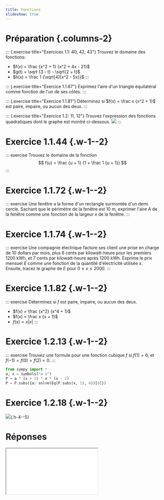 ```yaml
---
title: Fonctions
slideshow: true
---
```


# Préparation {.columns-2}

::: {.exercise title="Exercices 1.1: 40, 42, 43"}
Trouvez le domaine des fonctions:

- $f(x) = \frac {x^2 + 1} {x^2 + 4x - 21}$
- $g(t) = \sqrt {3 - t} - \sqrt{2 + t}$
- $h(x) = \frac 1 {\sqrt[4]{x^2 - 5x}}$
:::

::: {.exercise title="Exercice 1.1.67"}
Exprimez l'aire d'un triangle équilatéral comme fonction de l'un de ses côtés.
:::

::: {.exercise title="Exercice 1.1.81"}
Déterminez si $f(x) = \frac x {x^2 + 1}$ est paire, impaire, ou aucun des deux.
:::

::: {.exercise title="Exercice 1.2: 11, 12"}
Trouvez l'expression des fonctions quadratiques dont le graphe est montré ci-dessous.
![](/images/exercises/1.2.11.png)
:::

# Exercice 1.1.44 {.w-1--2}

::: exercise
Trouvez le domaine de la fonction
$$
f(u) = \frac {u + 1} {1 + \frac 1 {u + 1}}
$$
:::

# Exercice 1.1.72 {.w-1--2}

::: exercise
Une fenêtre a la forme d'un rectangle surmontée d'un demi cercle.
Sachant que le périmètre de la fenêtre est $10$ m,
exprimer l'aire $A$ de la fenêtre comme une fonction de la largeur $x$ de la fenêtre.
:::

# Exercice 1.1.74 {.w-1--2}

::: exercise
Une compagnie électrique facture ses client une prise en charge de $10$ dollars par mois,
plus $6$ cents par kilowatt-heure pour les premiers $1200$ kWh,
et $7$ cents par kilowatt-heure après $1200$ kWh.
Exprime le prix mensuel $E$ comme une fonction de la quantité d'électricité utilisée $x$.
Ensuite, tracez le graphe de $E$ pour $0 \leq x \leq 2000$.
:::

# Exercice 1.1.82 {.w-1--2}

::: exercise
Déterminez si $f$ est paire, impaire, ou aucun des deux.

- $f(x) = \frac {x^2} {x^4 + 1}$
- $f(x) = \frac x {x + 1}$
- $f(x) = x |x|$
:::

# Exercice 1.2.13 {.w-1--2}

::: exercise
Trouvez une formule pour une fonction cubique $f$ si $f(1) = 6$,
et $f(-1) = f(0) = f(2) = 0$.
:::

~~~ python {.run}
from sympy import *
a, x = symbols("a x")
P = a * (x + 1) * x * (x - 2)
P = P.subs({a: solve(Eq(P.subs(x, 1), 6))[0]})
~~~

# Exercice 1.2.18 {.w-1--2}

![](/images/exercises/1.2.18.png){.h-4--5}

# Réponses

<Iframe class="w-full h-full" src="/documents/pm1c-answers.pdf#page=12" />

